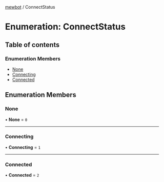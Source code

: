 [mewbot](../README.md) / ConnectStatus

# Enumeration: ConnectStatus

## Table of contents

### Enumeration Members

- [None](ConnectStatus.md#none)
- [Connecting](ConnectStatus.md#connecting)
- [Connected](ConnectStatus.md#connected)

## Enumeration Members

### None

• **None** = ``0``

___

### Connecting

• **Connecting** = ``1``

___

### Connected

• **Connected** = ``2``
